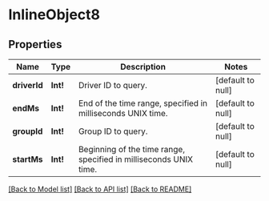 # InlineObject8

## Properties
Name | Type | Description | Notes
------------ | ------------- | ------------- | -------------
**driverId** | **Int!** | Driver ID to query. | [default to null]
**endMs** | **Int!** | End of the time range, specified in milliseconds UNIX time. | [default to null]
**groupId** | **Int!** | Group ID to query. | [default to null]
**startMs** | **Int!** | Beginning of the time range, specified in milliseconds UNIX time. | [default to null]

[[Back to Model list]](../README.md#documentation-for-models) [[Back to API list]](../README.md#documentation-for-api-endpoints) [[Back to README]](../README.md)



